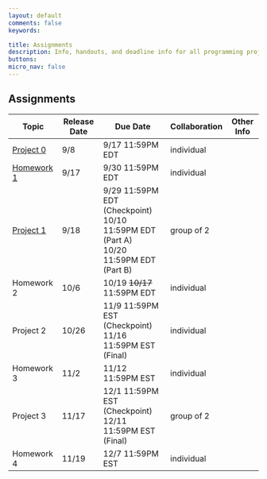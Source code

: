 ```yaml
---
layout: default
comments: false
keywords:

title: Assignments
description: Info, handouts, and deadline info for all programming projects and homeworks in the course.
buttons:
micro_nav: false
---
```


## Assignments

| Topic                                     | Release Date | Due Date          | Collaboration | Other Info |
|-------------------------------------------|--------------|-------------------|---------------|------------|
| [Project 0](https://github.com/15-440/P0) | 9/8          | 9/17 11:59PM EDT  | individual    |            |
| [Homework 1](https://www.gradescope.com)  | 9/17         | 9/30 11:59PM EDT  | individual    |            |
| [Project 1](https://github.com/15-440/p1) | 9/18 | 9/29 11:59PM EDT (Checkpoint) <br> 10/10 11:59PM EDT (Part A) <br> 10/20 11:59PM EDT (Part B)| group of 2  |     |
| Homework 2                                | 10/6         | 10/19 ~~10/17~~ 11:59PM EDT | individual    |            |
| Project 2                                 | 10/26        | 11/9 11:59PM EST (Checkpoint) <br> 11/16 11:59PM EST (Final) | individual  |     |
| Homework 3                                | 11/2         | 11/12 11:59PM EST | individual    |            |
| Project 3                                 | 11/17        | 12/1 11:59PM EST (Checkpoint) <br> 12/11 11:59PM EST (Final) | group of 2  |     |
| Homework 4                                | 11/19        | 12/7 11:59PM EST | individual    |            |
